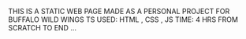 THIS IS A STATIC WEB PAGE MADE AS A PERSONAL PROJECT FOR BUFFALO WILD WINGS 
TS USED: HTML , CSS , JS
TIME: 4 HRS FROM SCRATCH TO END ...
